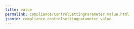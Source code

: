 ```yaml
---
title: value
permalink: compliance/ControlSettingParameter.value.html
jsonid: compliance_controlsettingparameter_value
---
```

